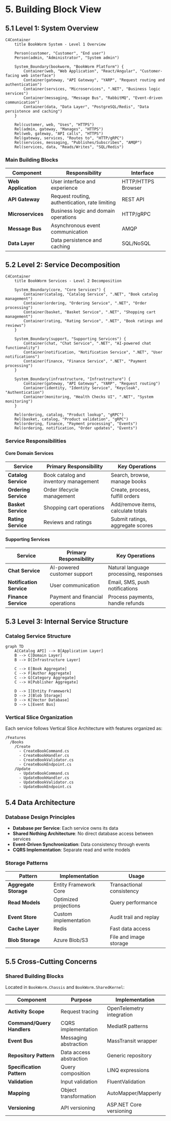 # 5. Building Block View

## 5.1 Level 1: System Overview

```mermaid
C4Container
    title BookWorm System - Level 1 Overview
    
    Person(customer, "Customer", "End user")
    Person(admin, "Administrator", "System admin")
    
    System_Boundary(bookworm, "BookWorm Platform") {
        Container(web, "Web Application", "React/Angular", "Customer-facing web interface")
        Container(gateway, "API Gateway", "YARP", "Request routing and authentication")
        Container(services, "Microservices", ".NET", "Business logic services")
        Container(messaging, "Message Bus", "RabbitMQ", "Event-driven communication")
        Container(data, "Data Layer", "PostgreSQL/Redis", "Data persistence and caching")
    }
    
    Rel(customer, web, "Uses", "HTTPS")
    Rel(admin, gateway, "Manages", "HTTPS")
    Rel(web, gateway, "API calls", "HTTPS")
    Rel(gateway, services, "Routes to", "HTTP/gRPC")
    Rel(services, messaging, "Publishes/Subscribes", "AMQP")
    Rel(services, data, "Reads/Writes", "SQL/Redis")
```

### Main Building Blocks

| Component | Responsibility | Interface |
|-----------|---------------|-----------|
| **Web Application** | User interface and experience | HTTP/HTTPS Browser |
| **API Gateway** | Request routing, authentication, rate limiting | REST API |
| **Microservices** | Business logic and domain operations | HTTP/gRPC |
| **Message Bus** | Asynchronous event communication | AMQP |
| **Data Layer** | Data persistence and caching | SQL/NoSQL |

## 5.2 Level 2: Service Decomposition

```mermaid
C4Container
    title BookWorm Services - Level 2 Decomposition
    
    System_Boundary(core, "Core Services") {
        Container(catalog, "Catalog Service", ".NET", "Book catalog management")
        Container(ordering, "Ordering Service", ".NET", "Order processing")
        Container(basket, "Basket Service", ".NET", "Shopping cart management")
        Container(rating, "Rating Service", ".NET", "Book ratings and reviews")
    }
    
    System_Boundary(support, "Supporting Services") {
        Container(chat, "Chat Service", ".NET", "AI-powered chat functionality")
        Container(notification, "Notification Service", ".NET", "User notifications")
        Container(finance, "Finance Service", ".NET", "Payment processing")
    }
    
    System_Boundary(infrastructure, "Infrastructure") {
        Container(gateway, "API Gateway", "YARP", "Request routing")
        Container(identity, "Identity Service", "Keycloak", "Authentication")
        Container(monitoring, "Health Checks UI", ".NET", "System monitoring")
    }
    
    Rel(ordering, catalog, "Product lookup", "gRPC")
    Rel(basket, catalog, "Product validation", "gRPC")
    Rel(ordering, finance, "Payment processing", "Events")
    Rel(ordering, notification, "Order updates", "Events")
```

### Service Responsibilities

#### Core Domain Services
| Service | Primary Responsibility | Key Operations |
|---------|----------------------|----------------|
| **Catalog Service** | Book catalog and inventory management | Search, browse, manage books |
| **Ordering Service** | Order lifecycle management | Create, process, fulfill orders |
| **Basket Service** | Shopping cart operations | Add/remove items, calculate totals |
| **Rating Service** | Reviews and ratings | Submit ratings, aggregate scores |

#### Supporting Services
| Service | Primary Responsibility | Key Operations |
|---------|----------------------|----------------|
| **Chat Service** | AI-powered customer support | Natural language processing, responses |
| **Notification Service** | User communication | Email, SMS, push notifications |
| **Finance Service** | Payment and financial operations | Process payments, handle refunds |

## 5.3 Level 3: Internal Service Structure

### Catalog Service Structure
```mermaid
graph TD
    A[Catalog API] --> B[Application Layer]
    B --> C[Domain Layer]
    B --> D[Infrastructure Layer]
    
    C --> E[Book Aggregate]
    C --> F[Author Aggregate]
    C --> G[Category Aggregate]
    C --> H[Publisher Aggregate]
    
    D --> I[Entity Framework]
    D --> J[Blob Storage]
    D --> K[Vector Database]
    D --> L[Event Bus]
```

### Vertical Slice Organization
Each service follows Vertical Slice Architecture with features organized as:

```
/Features
  /Books
    /Create
      - CreateBookCommand.cs
      - CreateBookHandler.cs
      - CreateBookValidator.cs
      - CreateBookEndpoint.cs
    /Update
      - UpdateBookCommand.cs
      - UpdateBookHandler.cs
      - UpdateBookValidator.cs
      - UpdateBookEndpoint.cs
```

## 5.4 Data Architecture

### Database Design Principles
- **Database per Service**: Each service owns its data
- **Shared Nothing Architecture**: No direct database access between services
- **Event-Driven Synchronization**: Data consistency through events
- **CQRS Implementation**: Separate read and write models

### Storage Patterns
| Pattern | Implementation | Usage |
|---------|---------------|-------|
| **Aggregate Storage** | Entity Framework Core | Transactional consistency |
| **Read Models** | Optimized projections | Query performance |
| **Event Store** | Custom implementation | Audit trail and replay |
| **Cache Layer** | Redis | Fast data access |
| **Blob Storage** | Azure Blob/S3 | File and image storage |

## 5.5 Cross-Cutting Concerns

### Shared Building Blocks
Located in `BookWorm.Chassis` and `BookWorm.SharedKernel`:

| Component | Purpose | Implementation |
|-----------|---------|---------------|
| **Activity Scope** | Request tracing | OpenTelemetry integration |
| **Command/Query Handlers** | CQRS implementation | MediatR patterns |
| **Event Bus** | Messaging abstraction | MassTransit wrapper |
| **Repository Pattern** | Data access abstraction | Generic repository |
| **Specification Pattern** | Query composition | LINQ expressions |
| **Validation** | Input validation | FluentValidation |
| **Mapping** | Object transformation | AutoMapper/Mapperly |
| **Versioning** | API versioning | ASP.NET Core versioning |
